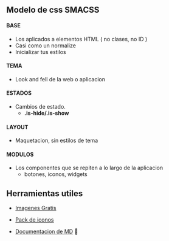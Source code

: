 ## Modelo de css SMACSS

#### BASE

- Los aplicados a elementos HTML ( no clases, no ID )
- Casi como un normalize
- Inicializar tus estilos

#### TEMA

- Look and fell de la web o aplicacion


#### ESTADOS

- Cambios de estado.
    - **.is-hide/.is-show**

#### LAYOUT

- Maquetacion, sin estilos de tema

#### MODULOS

- Los componentes que se repiten a lo largo de la aplicacion
    - botones, iconos, widgets
    
    
## Herramientas utiles

- [Imagenes Gratis](www.pexels.com)

- [Pack de iconos](http://app.fontastic.me)

- [Documentacion de MD](https://help.github.com/articles/basic-writing-and-formatting-syntax/) :blue_book: